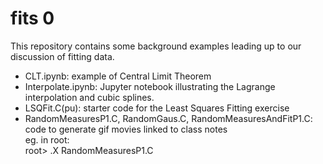 # fits 0

This repository contains some background examples leading up to 
our discussion of fitting data.  

- CLT.ipynb: example of Central Limit Theorem
- Interpolate.ipynb: Jupyter notebook illustrating the Lagrange interpolation 
and cubic splines.
- LSQFit.C(pu): starter code for the Least Squares Fitting exercise
- RandomMeasuresP1.C, RandomGaus.C, RandomMeasuresAndFitP1.C: code to generate gif movies linked to class notes<br/>
eg. in root: <br>
root> .X RandomMeasuresP1.C
